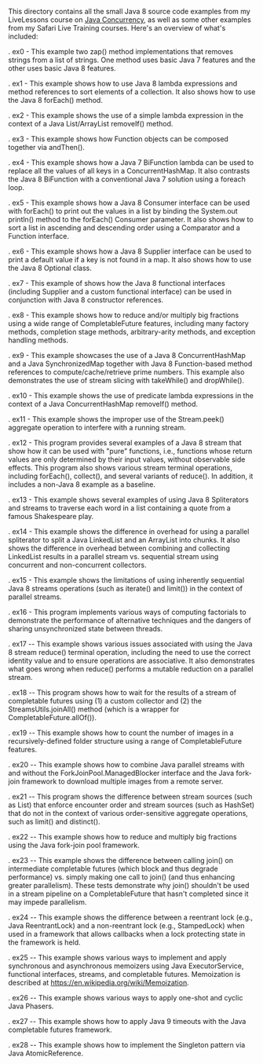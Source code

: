 This directory contains all the small Java 8 source code examples from
my LiveLessons course on [Java
Concurrency](http://www.dre.vanderbilt.edu/~schmidt/LiveLessons/CPiJava/),
as well as some other examples from my Safari Live Training courses.
Here's an overview of what's included:

. ex0 - This example two zap() method implementations that removes
  strings from a list of strings.  One method uses basic Java 7
  features and the other uses basic Java 8 features.

. ex1 - This example shows how to use Java 8 lambda expressions and
  method references to sort elements of a collection.  It also shows
  how to use the Java 8 forEach() method.
  
. ex2 - This example shows the use of a simple lambda expression in
  the context of a Java List/ArrayList removeIf() method.
  
. ex3 - This example shows how Function objects can be composed
  together via andThen().
  
. ex4 - This example shows how a Java 7 BiFunction lambda can be used
  to replace all the values of all keys in a ConcurrentHashMap.  It
  also contrasts the Java 8 BiFunction with a conventional Java 7
  solution using a foreach loop.

. ex5 - This example shows how a Java 8 Consumer interface can be used
  with forEach() to print out the values in a list by binding the
  System.out println() method to the forEach() Consumer parameter.  It
  also shows how to sort a list in ascending and descending order
  using a Comparator and a Function interface.

. ex6 - This example shows how a Java 8 Supplier interface can be used
  to print a default value if a key is not found in a map.  It also
  shows how to use the Java 8 Optional class.
  
. ex7 - This example of shows how the Java 8 functional interfaces
  (including Supplier and a custom functional interface) can be used
  in conjunction with Java 8 constructor references.
  
. ex8 - This example shows how to reduce and/or multiply big fractions
  using a wide range of CompletableFuture features, including many
  factory methods, completion stage methods, arbitrary-arity methods,
  and exception handling methods.

. ex9 - This example showcases the use of a Java 8 ConcurrentHashMap
  and a Java SynchronizedMap together with Java 8 Function-based
  method references to compute/cache/retrieve prime numbers.  This
  example also demonstrates the use of stream slicing with takeWhile()
  and dropWhile().

. ex10 - This example shows the use of predicate lambda expressions in
  the context of a Java ConcurrentHashMap removeIf() method.

. ex11 - This example shows the improper use of the Stream.peek()
  aggregate operation to interfere with a running stream.

. ex12 - This program provides several examples of a Java 8 stream
  that show how it can be used with "pure" functions, i.e., functions
  whose return values are only determined by their input values,
  without observable side effects.  This program also shows various
  stream terminal operations, including forEach(), collect(), and
  several variants of reduce().  In addition, it includes a non-Java 8
  example as a baseline.

. ex13 - This example shows several examples of using Java 8
  Spliterators and streams to traverse each word in a list containing
  a quote from a famous Shakespeare play.

. ex14 - This example shows the difference in overhead for using a
  parallel spliterator to split a Java LinkedList and an ArrayList
  into chunks.  It also shows the difference in overhead between
  combining and collecting LinkedList results in a parallel stream
  vs. sequential stream using concurrent and non-concurrent
  collectors.

. ex15 - This example shows the limitations of using inherently
  sequential Java 8 streams operations (such as iterate() and limit())
  in the context of parallel streams.

. ex16 - This program implements various ways of computing factorials
  to demonstrate the performance of alternative techniques and the
  dangers of sharing unsynchronized state between threads.

. ex17 -- This example shows various issues associated with using the
  Java 8 stream reduce() terminal operation, including the need to use
  the correct identity value and to ensure operations are associative.
  It also demonstrates what goes wrong when reduce() performs a
  mutable reduction on a parallel stream.

. ex18 -- This program shows how to wait for the results of a stream
  of completable futures using (1) a custom collector and (2) the
  StreamsUtils.joinAll() method (which is a wrapper for
  CompletableFuture.allOf()).

. ex19 -- This example shows how to count the number of images in a
  recursively-defined folder structure using a range of
  CompletableFuture features.

. ex20 -- This example shows how to combine Java parallel streams with
  and without the ForkJoinPool.ManagedBlocker interface and the Java
  fork-join framework to download multiple images from a remote
  server.

. ex21 -- This program shows the difference between stream sources
  (such as List) that enforce encounter order and stream sources (such
  as HashSet) that do not in the context of various order-sensitive
  aggregate operations, such as limit() and distinct().

. ex22 -- This example shows how to reduce and multiply big fractions
  using the Java fork-join pool framework.

. ex23 -- This example shows the difference between calling join() on
  intermediate completable futures (which block and thus degrade
  performance) vs. simply making one call to join() (and thus
  enhancing greater parallelism).  These tests demonstrate why join()
  shouldn't be used in a stream pipeline on a CompletableFuture that
  hasn't completed since it may impede parallelism.

. ex24 -- This example shows the difference between a reentrant lock
  (e.g., Java ReentrantLock) and a non-reentrant lock (e.g.,
  StampedLock) when used in a framework that allows callbacks when a
  lock protecting state in the framework is held.

. ex25 -- This example shows various ways to implement and apply
  synchronous and asynchronous memoizers using Java ExecutorService,
  functional interfaces, streams, and completable futures.
  Memoization is described at https://en.wikipedia.org/wiki/Memoization.

. ex26 -- This example shows various ways to apply one-shot and cyclic
  Java Phasers.

. ex27 -- This example shows how to apply Java 9 timeouts with the
  Java completable futures framework.

. ex28 -- This example shows how to implement the Singleton pattern
  via Java AtomicReference.
